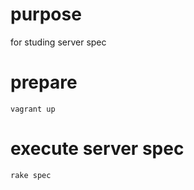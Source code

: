 # purpose
for studing server spec

# prepare

```
vagrant up
```


# execute server spec

```
rake spec
```
